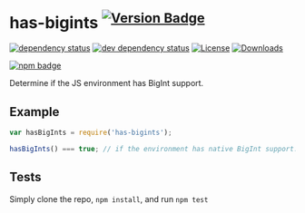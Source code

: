 # has-bigints <sup>[![Version Badge][2]][1]</sup>

[![dependency status][5]][6]
[![dev dependency status][7]][8]
[![License][license-image]][license-url]
[![Downloads][downloads-image]][downloads-url]

[![npm badge][11]][1]

Determine if the JS environment has BigInt support.

## Example

```js
var hasBigInts = require('has-bigints');

hasBigInts() === true; // if the environment has native BigInt support. Not polyfillable, not forgeable.
```

## Tests

Simply clone the repo, `npm install`, and run `npm test`

[1]: https://npmjs.org/package/has-bigints

[2]: https://versionbadg.es/ljharb/has-bigints.svg

[5]: https://david-dm.org/ljharb/has-bigints.svg

[6]: https://david-dm.org/ljharb/has-bigints

[7]: https://david-dm.org/ljharb/has-bigints/dev-status.svg

[8]: https://david-dm.org/ljharb/has-bigints#info=devDependencies

[9]: https://ci.testling.com/ljharb/has-bigints.png

[10]: https://ci.testling.com/ljharb/has-bigints

[11]: https://nodei.co/npm/has-bigints.png?downloads=true&stars=true

[license-image]: https://img.shields.io/npm/l/has-bigints.svg

[license-url]: LICENSE

[downloads-image]: https://img.shields.io/npm/dm/has-bigints.svg

[downloads-url]: https://npm-stat.com/charts.html?package=has-bigints
